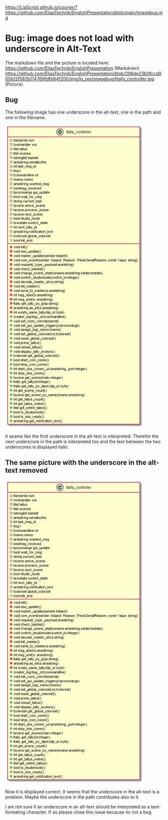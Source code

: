 <https://LiaScript.github.io/course/?https://github.com/EliasTechnik/EnglishPresentation/blob/main/imagebug.md>

# Bug: image does not load with underscore in Alt-Text

The markdown file and the picture is located here:
https://github.com/EliasTechnik/EnglishPresentation (Markdown)
https://github.com/EliasTechnik/EnglishPresentation/blob/296de23b0fccd000b12f582b174769fdfb84f200/img/lo_res/imagebug/ttally_controller.jpg (Picture)

## Bug

The following image has one underscore in the alt-text, one in the path and one in the filename.

![ttally_controler class](img/lo_res/imagebug/ttally_controller.jpg)

It seams like the first underscore in the alt-text is interpreted. Therefor the next underscore in the path is interpreted too and the text between the two underscores is displayed italic.  

## The same picture with the underscore in the alt-text removed

![ttally controler class](img/lo_res/imagebug/ttally_controller.jpg)

Now it is displayed correct. It seems that the underscore in the alt-text is a problem. Maybe the underscore in the path contributes also to it.

I am not sure if an underscore in an alt-text should be interpreted as a text-formating character. If so please close this issue because its not a bug.

